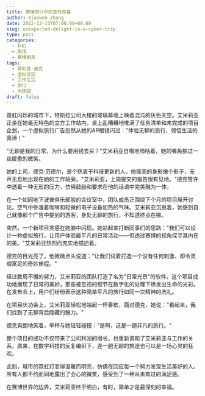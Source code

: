 ```yaml
---
title: 赛博旅行中的意外惊喜
author: Xiaowen Zhang
date: 2022-12-15T07:00:00+08:00
slug: unexpected-delight-in-a-cyber-trip
type: post
categories:
  - 科幻
  - 职场
  - 赛博朋克
tags:
  - 菲利普·迪克
  - 虚拟现实
  - 工作生活
  - 旅行
  - 大团圆
draft: false
---
```


霓虹闪烁的城市下，特斯拉公司大楼的玻璃幕墙上映着混沌的灰色天空。艾米莉亚正坐在她毫无特色的立方工作站内，桌上乱糟糟地堆满了任务清单和未完成的项目企划，一个虚拟旅行广告忽然从她的AR眼镜闪过："体验无聊的旅行，领悟生活的真谛！"

"无聊是我的日常，为什么要用钱去买？"艾米莉亚自嘲地嘀咕着，她的嘴角掠过一丝疲惫的微笑。

她的上司，德克·范德尔，是个热衷于科技更新的人。他瘦高的身影像个影子，无声无息地出现在她的工作站旁。"艾米莉亚，上周提交的报告很有见地。"德克赞许中透着一种无形的压力，仿佛鼓励和要求在他的话语中完美融为一体。

在一个如同地下波普俱乐部般的会议室中，团队成员正围绕下个月的项目展开讨论。空气中弥漫着咖啡和轻微的电子设备加热的气味。艾米莉亚沉思着，她感到自己就像那个广告中提到的游客，身处无聊的旅行，不知道终点在哪。

突然，一个新项目灵感在她脑中闪现。她站起来打断同事们的思路："我们可以设计一种虚拟旅行，让用户体验最平凡的日常活动——但透过赛博的视角探寻其内在的美。"艾米莉亚热烈而充实地描述着。

德克的目光亮了，他微微点头说道："让我们试着打造一个没有任何刺激、却令灵魂富足的奇妙旅程。"

经过数周不懈的努力，艾米莉亚的团队打造了名为"日常光景"的软件。这个项目成功地展现了日常的美妙，那些被忽视的细节在数字化的处理下焕发出生命的光彩。在发布会上，用户们纷纷表示这种简单平凡的旅行如同一次精神的洗礼。

在项目庆功会上，艾米莉亚轻松地端起一杯香槟，面对德克，她说："看起来，我们找到了无聊背后隐藏的魅力。"

德克爽朗地笑着，举杯与她轻轻碰撞："是啊，这是一趟非凡的旅行。"

整个项目的成功不仅带来了公司利润的增长，也重新调和了艾米莉亚与工作的关系。原来，在数字科技的反复编织下，连一趟无聊的旅途也可以是一场心灵的狂欢。

此刻，城市的霓虹灯变得温暖而明亮，仿佛在回应每一个努力发现生活美好的人。所有人都不约而同地露出了会心的微笑，感受到了一种从未有过的满足感。

在赛博世界的边界，艾米莉亚终于明白，有时，简单才是最深刻的幸福。